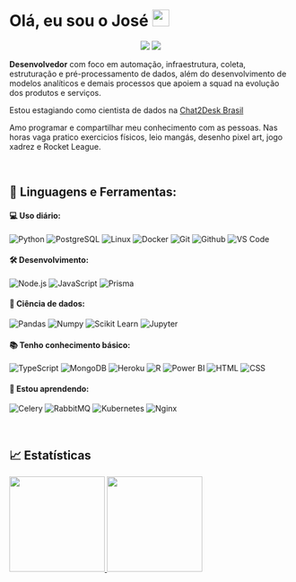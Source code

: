 # Olá, eu sou o José <img width="30" src="https://emojis.slackmojis.com/emojis/images/1593555389/9579/blob_excited.gif?1593555389" alt="party blob"/>

<p align="center">
<a href="https://www.linkedin.com/in/joserodrigs/"><img src="https://img.shields.io/badge/-Jose%20Rodrigues-0077B5?style=flat-square&logo=Linkedin&logoColor=white"/></a>
<a href="mailto:joseluisrjunior@gmail.com"><img src="https://img.shields.io/badge/-joseluisrjunior@gmail.com-D14836?style=flat-square&logo=Gmail&logoColor=white"/></a>
</p>

**Desenvolvedor** com foco em automação, infraestrutura, coleta, estruturação e pré-processamento de dados, além do desenvolvimento de
modelos analíticos e demais processos que apoiem a squad na evolução dos produtos e serviços.

Estou estagiando como cientista de dados na <a href="https://chat2desk.com.br/">Chat2Desk Brasil</a>

Amo programar e compartilhar meu conhecimento com as pessoas. Nas horas vaga pratico exercicios físicos, leio mangás, desenho pixel art, jogo xadrez e Rocket League.

<br>

## 🚀 **Linguagens e Ferramentas:**

 #### 💻 Uso diário:
 ![Python](https://img.shields.io/badge/-Python-black?style=flat-square&logo=Python)
 ![PostgreSQL](https://img.shields.io/badge/-PostgreSQL-black?style=flat-square&logo=PostgreSQL)
 ![Linux](https://img.shields.io/badge/-Linux-black?style=flat-square&logo=Linux)
 ![Docker](https://img.shields.io/badge/-Docker-black?style=flat-square&logo=Docker)
 ![Git](https://img.shields.io/badge/-Git-black?style=flat-square&logo=Git)
 ![Github](https://img.shields.io/badge/-Github-black?style=flat-square&logo=Github)
 ![VS Code](https://img.shields.io/badge/-VS%20Code-black?style=flat-square&logo=visual-studio-code)
 
 #### 🛠 Desenvolvimento:
 ![Node.js](https://img.shields.io/badge/-Node.js-black?style=flat-square&logo=Node.js)
 ![JavaScript](https://img.shields.io/badge/-JavaScript-black?style=flat-square&logo=JavaScript)
 ![Prisma](https://img.shields.io/badge/-Prisma-black?style=flat-square&logo=Prisma)
 
 #### 🎲 Ciência de dados:
 ![Pandas](https://img.shields.io/badge/-Pandas-black?style=flat-square&logo=Pandas)
 ![Numpy](https://img.shields.io/badge/-Numpy-black?style=flat-square&logo=Numpy)
 ![Scikit Learn](https://img.shields.io/badge/-Scikit%20Learn-black?style=flat-square&logo=scikit-learn)
 ![Jupyter](https://img.shields.io/badge/-Jupyter-black?style=flat-square&logo=Jupyter)
 
 #### 📚 Tenho conhecimento básico:
 ![TypeScript](https://img.shields.io/badge/-TypeScript-black?style=flat-square&logo=TypeScript)
 ![MongoDB](https://img.shields.io/badge/-MongoDB-black?style=flat-square&logo=MongoDB)
 ![Heroku](https://img.shields.io/badge/-Heroku-black?style=flat-square&logo=Heroku)
 ![R](https://img.shields.io/badge/-R-black?style=flat-square&logo=R)
 ![Power BI](https://img.shields.io/badge/-Power%20BI-black?style=flat-square&logo=Power-BI)
 ![HTML](https://img.shields.io/badge/-HTML-black?style=flat-square&logo=HTML5)
 ![CSS](https://img.shields.io/badge/-CSS-black?style=flat-square&logo=CSS3)
 
 #### 🌱 Estou aprendendo:
 ![Celery](https://img.shields.io/badge/Celery-black?style=flat-square&logo=Celery)
 ![RabbitMQ](https://img.shields.io/badge/RabbitMQ-black?style=flat-square&logo=RabbitMQ)
 ![Kubernetes](https://img.shields.io/badge/Kubernetes-black?style=flat-square&logo=Kubernetes)
 ![Nginx](https://img.shields.io/badge/Nginx-black?style=flat-square&logo=Nginx)
 
 <br>

## :chart_with_upwards_trend: Estatísticas

<a href="https://github.com/runiorr">
  <img height="170em" src="https://github-readme-stats.vercel.app/api?username=runiorr&show_icons=true&theme=dark&include_commits=true"/>
</a>

<a href="https://github.com/runiorr?tab=repositories">
  <img height="170em" src="https://github-readme-stats.vercel.app/api/top-langs/?username=runiorr&layout=compact&langs_count=8&theme=dark"/>
</a>
